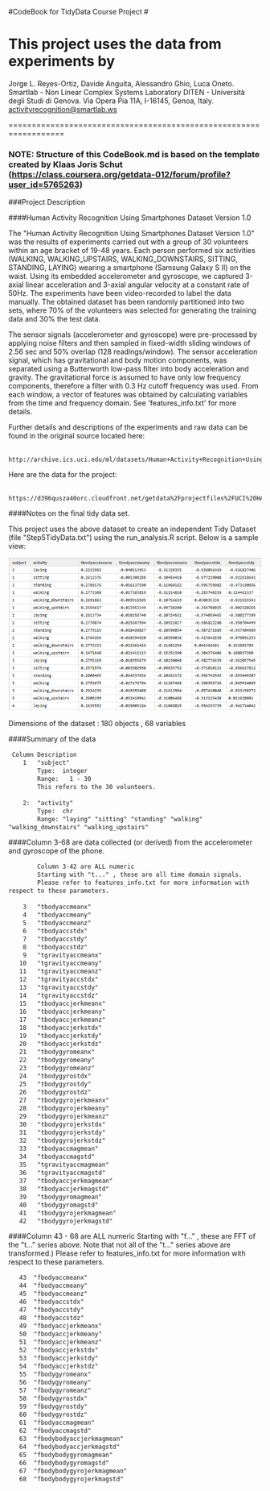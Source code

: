 
#CodeBook for TidyData Course Project  #


This project uses the data from experiments by
==================================================================
Jorge L. Reyes-Ortiz, Davide Anguita, Alessandro Ghio, Luca Oneto.
Smartlab - Non Linear Complex Systems Laboratory
DITEN - Università degli Studi di Genova.
Via Opera Pia 11A, I-16145, Genoa, Italy.
activityrecognition@smartlab.ws

==================================================================

### NOTE: Structure of this CodeBook.md is based on the template created by Klaas Joris Schut (https://class.coursera.org/getdata-012/forum/profile?user_id=5765263)

###Project Description

####Human Activity Recognition Using Smartphones Dataset Version 1.0

The "Human Activity Recognition Using Smartphones Dataset Version 1.0" was the results of experiments carried out with a group of 30 volunteers within an age bracket of 19-48 years. Each person performed six activities (WALKING, WALKING_UPSTAIRS, WALKING_DOWNSTAIRS, SITTING, STANDING, LAYING) wearing a smartphone (Samsung Galaxy S II) on the waist. Using its embedded accelerometer and gyroscope, we captured 3-axial linear acceleration and 3-axial angular velocity at a constant rate of 50Hz. The experiments have been video-recorded to label the data manually. The obtained dataset has been randomly partitioned into two sets, where 70% of the volunteers was selected for generating the training data and 30% the test data.

The sensor signals (accelerometer and gyroscope) were pre-processed by applying noise filters and then sampled in fixed-width sliding windows of 2.56 sec and 50% overlap (128 readings/window). The sensor acceleration signal, which has gravitational and body motion components, was separated using a Butterworth low-pass filter into body acceleration and gravity. The gravitational force is assumed to have only low frequency components, therefore a filter with 0.3 Hz cutoff frequency was used. From each window, a vector of features was obtained by calculating variables from the time and frequency domain. See 'features_info.txt' for more details. 

Further details and descriptions of the experiments and raw data can be found in the original source located here:

		http://archive.ics.uci.edu/ml/datasets/Human+Activity+Recognition+Using+Smartphones

Here are the data for the project: 

		https://d396qusza40orc.cloudfront.net/getdata%2Fprojectfiles%2FUCI%20HAR%20Dataset.zip 


####Notes on the final tidy data set.

This project uses the above dataset to create an independent Tidy Dataset (file  "Step5TidyData.txt") using the run_analysis.R script.  Below is a sample view:

![sample](./xfinalCapture.PNG)


Dimensions of the dataset :  180 objects , 68 variables

####Summary of the data

     Column Description
        1   "subject"
			Type:  integer
			Range:   1 - 30
			This refers to the 30 volunteers.

        2:  "activity"
			Type:  chr
			Range: "laying" "sitting" "standing" "walking" "walking_downstairs" "walking_upstairs"

####Column 3-68 are data collected (or derived) from the accelerometer and gyroscope of the phone.  

            Column 3-42 are ALL numeric
            Starting with "t..." , these are all time domain signals.
            Please refer to features_info.txt for more information with respect to these parameters.

		3	"tbodyaccmeanx"    
        4   "tbodyaccmeany"
        5   "tbodyaccmeanz"          
		6	"tbodyaccstdx"
        7   "tbodyaccstdy" 
        8   "tbodyaccstdz" 
        9   "tgravityaccmeanx"
       10   "tgravityaccmeany" 
	   11   "tgravityaccmeanz" 
       12   "tgravityaccstdx" 
       13   "tgravityaccstdy"
       14   "tgravityaccstdz"
       15   "tbodyaccjerkmeanx"       
	   16   "tbodyaccjerkmeany"
       17   "tbodyaccjerkmeanz" 
       18   "tbodyaccjerkstdx"
       19   "tbodyaccjerkstdy" 
       20   "tbodyaccjerkstdz" 
	   21   "tbodygyromeanx"
       22   "tbodygyromeany"
       23   "tbodygyromeanz"
       24   "tbodygyrostdx"
       25   "tbodygyrostdy"           
	   26   "tbodygyrostdz"
       27   "tbodygyrojerkmeanx" 
       28   "tbodygyrojerkmeany"
       29   "tbodygyrojerkmeanz" 
       30   "tbodygyrojerkstdx"       
	   31   "tbodygyrojerkstdy"  
       32   "tbodygyrojerkstdz"  
       33   "tbodyaccmagmean"   
       34   "tbodyaccmagstd"   
       35   "tgravityaccmagmean"      
       36   "tgravityaccmagstd"  
       37   "tbodyaccjerkmagmean" 
       38   "tbodyaccjerkmagstd" 
       39   "tbodygyromagmean"  
       40   "tbodygyromagstd"         
       41   "tbodygyrojerkmagmean"  
       42   "tbodygyrojerkmagstd"

####Column 43 - 68 are ALL numeric
            Starting with "f..." , these are FFT of the "t..." series above.
            Note that not all of the "t..." series above are transformed.)
            Please refer to features_info.txt for more information with respect to these parameters.


	   43  "fbodyaccmeanx"
       44  "fbodyaccmeany"
       45  "fbodyaccmeanz"           
       46  "fbodyaccstdx"
       47  "fbodyaccstdy"
       48  "fbodyaccstdz"
       49  "fbodyaccjerkmeanx"
       50  "fbodyaccjerkmeany"       
       51  "fbodyaccjerkmeanz"
       52  "fbodyaccjerkstdx"
       53  "fbodyaccjerkstdy"
       54  "fbodyaccjerkstdz"
       55  "fbodygyromeanx"          
       56  "fbodygyromeany"
       57  "fbodygyromeanz" 
       58  "fbodygyrostdx"
       59  "fbodygyrostdy" 
       60  "fbodygyrostdz"           
       61  "fbodyaccmagmean"   
       62  "fbodyaccmagstd"  
       63  "fbodybodyaccjerkmagmean"
       64  "fbodybodyaccjerkmagstd" 
       65  "fbodybodygyromagmean"    
       66  "fbodybodygyromagstd"  
       67  "fbodybodygyrojerkmagmean" 
       68  "fbodybodygyrojerkmagstd" 



